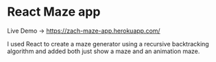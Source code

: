# React Maze app
Live Demo -> https://zach-maze-app.herokuapp.com/

I used React to create a maze generator using a recursive backtracking algorithm and added both just show a maze and an animation maze.
